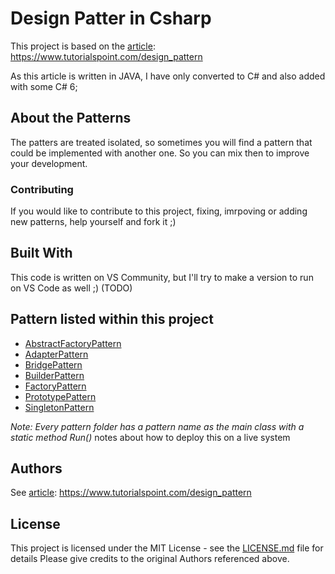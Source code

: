 
# Design Patter in Csharp

This project is based on the [article](https://www.tutorialspoint.com/design_pattern): https://www.tutorialspoint.com/design_pattern

As this article is written in JAVA, I have only converted to C# and also added with some C# 6;

## About the Patterns

The patters are treated isolated, so sometimes you will find a pattern that could be implemented with another one. So you can mix then to improve your development.

### Contributing

If you would like to contribute to this project, fixing, imrpoving or adding new patterns, help yourself and fork it ;)

## Built With

This code is written on VS Community, but I'll try to make a version to run on VS Code as well ;) (TODO)

## Pattern listed within this project

* [AbstractFactoryPattern](https://www.tutorialspoint.com/design_pattern)
* [AdapterPattern](AdapterPatternAgg)
* [BridgePattern](BridgePatternAgg)
* [BuilderPattern](BuilderPatternAgg)
* [FactoryPattern](FactoryPatternAgg)
* [PrototypePattern](PrototypePatternAgg)
* [SingletonPattern](SingletonPatternAgg)

*Note: Every pattern folder has a pattern name as the main class with a static method Run()*
 notes about how to deploy this on a live system


## Authors

See [article](https://www.tutorialspoint.com/design_pattern): https://www.tutorialspoint.com/design_pattern

## License

This project is licensed under the MIT License - see the [LICENSE.md](LICENSE.md) file for details
Please give credits to the original Authors referenced above.
